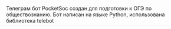 Телеграм бот PocketSoc создан для подготовки к ОГЭ по обществознанию. Бот написан на языке Python, использована библиотека telebot
